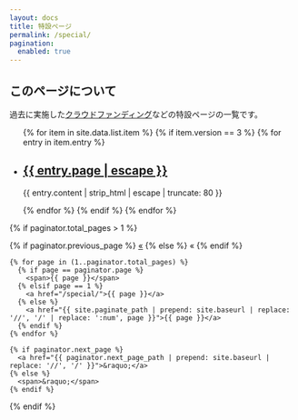 ```yaml
---
layout: docs
title: 特設ページ
permalink: /special/
pagination: 
  enabled: true
---
```

## このページについて
過去に実施した[クラウドファンディング](https://readyfor.jp/users/409425)などの特設ページの一覧です。

<section>
  <ul class="list">
  {% for item in site.data.list.item %}
  {% if item.version == 3 %}
  {% for entry in item.entry %}
    <li>
      <h2>
        <a class="link" href="{{ entry.url | relative_url }}" role="link">{{ entry.page | escape }}</a>
      </h2>
      <p class="meta">
        {{ entry.content | strip_html | escape | truncate: 80 }}
      </p>
    </li>
  {% endfor %}
  {% endif %}
  {% endfor %}
  </ul>
    
  {% if paginator.total_pages > 1 %}
  <div class="pagination">
    {% if paginator.previous_page %}
      <a href="{{ paginator.previous_page_path | prepend: site.baseurl | replace: '//', '/' }}">&laquo;</a>
    {% else %}
      <span>&laquo;</span>
    {% endif %}
    
    {% for page in (1..paginator.total_pages) %}
      {% if page == paginator.page %}
        <span>{{ page }}</span>
      {% elsif page == 1 %}
        <a href="/special/">{{ page }}</a>
      {% else %}
        <a href="{{ site.paginate_path | prepend: site.baseurl | replace: '//', '/' | replace: ':num', page }}">{{ page }}</a>
      {% endif %}
    {% endfor %}
      
    {% if paginator.next_page %}
      <a href="{{ paginator.next_page_path | prepend: site.baseurl | replace: '//', '/' }}">&raquo;</a>
    {% else %}
      <span>&raquo;</span>
    {% endif %}
  </div>
  {% endif %}
</section>
